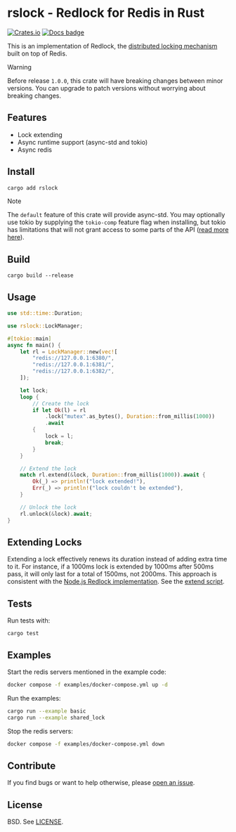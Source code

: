 # rslock - Redlock for Redis in Rust

[![Crates.io](https://img.shields.io/crates/v/rslock)][crates.io]
[![Docs badge]][docs.rs]

This is an implementation of Redlock, the [distributed locking mechanism](http://redis.io/topics/distlock) built on top of Redis.

> [!WARNING]
> Before release `1.0.0`, this crate will have breaking changes between minor versions. You can upgrade to patch versions without worrying about breaking changes.

## Features

- Lock extending
- Async runtime support (async-std and tokio)
- Async redis

## Install

```bash
cargo add rslock
```

> [!NOTE]
> The `default` feature of this crate will provide async-std. You may optionally use tokio by supplying the `tokio-comp` feature flag when installing, but tokio has limitations that will not grant access to some parts of the API ([read more here](https://github.com/hexcowboy/rslock/pull/4#issuecomment-1693711182)).

## Build

```
cargo build --release
```

## Usage

```rust
use std::time::Duration;

use rslock::LockManager;

#[tokio::main]
async fn main() {
    let rl = LockManager::new(vec![
        "redis://127.0.0.1:6380/",
        "redis://127.0.0.1:6381/",
        "redis://127.0.0.1:6382/",
    ]);

    let lock;
    loop {
        // Create the lock
        if let Ok(l) = rl
            .lock("mutex".as_bytes(), Duration::from_millis(1000))
            .await
        {
            lock = l;
            break;
        }
    }

    // Extend the lock
    match rl.extend(&lock, Duration::from_millis(1000)).await {
        Ok(_) => println!("lock extended!"),
        Err(_) => println!("lock couldn't be extended"),
    }

    // Unlock the lock
    rl.unlock(&lock).await;
}

```

## Extending Locks

Extending a lock effectively renews its duration instead of adding extra time to it. For instance, if a 1000ms lock is extended by 1000ms after 500ms pass, it will only last for a total of 1500ms, not 2000ms. This approach is consistent with the [Node.js Redlock implementation](https://www.npmjs.com/package/redlock). See the [extend script](https://github.com/hexcowboy/rslock/blob/main/src/lock.rs#L22-L30).

## Tests

Run tests with:

```
cargo test
```

## Examples

Start the redis servers mentioned in the example code:

```bash
docker compose -f examples/docker-compose.yml up -d
```

Run the examples:

```bash
cargo run --example basic
cargo run --example shared_lock
```

Stop the redis servers:

```bash
docker compose -f examples/docker-compose.yml down
```

## Contribute

If you find bugs or want to help otherwise, please [open an issue](https://github.com/hexcowboy/rslock/issues).

## License

BSD. See [LICENSE](LICENSE).

[docs badge]: https://img.shields.io/badge/docs.rs-rustdoc-green
[crates.io]: https://crates.io/crates/rslock
[docs.rs]: https://docs.rs/rslock/
